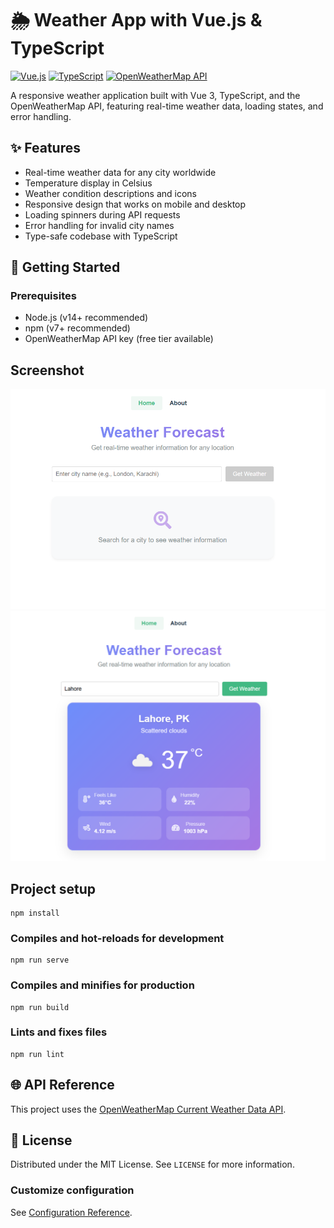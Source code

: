 # 🌦️ Weather App with Vue.js & TypeScript

[![Vue.js](https://img.shields.io/badge/Vue.js-3.x-4FC08D?logo=vue.js)](https://vuejs.org/)
[![TypeScript](https://img.shields.io/badge/TypeScript-4.x-3178C6?logo=typescript)](https://www.typescriptlang.org/)
[![OpenWeatherMap API](https://img.shields.io/badge/API-OpenWeatherMap-1E90FF)](https://openweathermap.org/)

A responsive weather application built with Vue 3, TypeScript, and the OpenWeatherMap API, featuring real-time weather data, loading states, and error handling.

## ✨ Features

- Real-time weather data for any city worldwide
- Temperature display in Celsius
- Weather condition descriptions and icons
- Responsive design that works on mobile and desktop
- Loading spinners during API requests
- Error handling for invalid city names
- Type-safe codebase with TypeScript

## 🚀 Getting Started

### Prerequisites
- Node.js (v14+ recommended)
- npm (v7+ recommended)
- OpenWeatherMap API key (free tier available)

## Screenshot
![alt text](image.png)
![alt text](image-1.png)

## Project setup
```
npm install
```

### Compiles and hot-reloads for development
```
npm run serve
```

### Compiles and minifies for production
```
npm run build
```

### Lints and fixes files
```
npm run lint
```

## 🌐 API Reference

This project uses the [OpenWeatherMap Current Weather Data API](https://openweathermap.org/current).

## 📄 License

Distributed under the MIT License. See `LICENSE` for more information.

### Customize configuration
See [Configuration Reference](https://cli.vuejs.org/config/).
